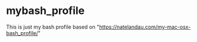 # mybash_profile
This is just my bash profile based on "https://natelandau.com/my-mac-osx-bash_profile/"
